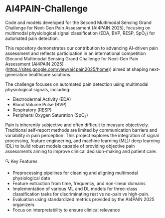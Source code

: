 # AI4PAIN-Challenge
Code and models developed for the Second Multimodal Sensing Grand Challenge for Next-Gen Pain Assessment (AI4PAIN 2025), focusing on multimodal physiological signal classification (EDA, BVP, RESP, SpO₂) for automated pain detection.

This repository demonstrates our contribution to advancing AI-driven pain assessment and reflects participation in an international competition (Second Multimodal Sensing Grand Challenge for Next-Gen Pain Assessment (AI4PAIN 2025) (https://sites.google.com/view/ai4pain2025/home))
aimed at shaping next-generation healthcare solutions.

The challenge focuses on automated pain detection using multimodal physiological signals, including:

- Electrodermal Activity (EDA)
- Blood Volume Pulse (BVP)
- Respiratory (RESP)
- Peripheral Oxygen Saturation (SpO₂)

Pain is inherently subjective and often difficult to measure objectively. Traditional self-report methods are limited by communication barriers and variability in pain perception. 
This project explores the integration of signal processing, feature engineering, and machine learning (ML)/ deep learning (DL) to build robust models capable of providing objective pain assessments
aiming to improve clinical decision-making and patient care.

🔍 Key Features
- Preprocessing pipelines for cleaning and aligning multimodal physiological data
- Feature extraction from time, frequency, and non-linear domains
- Implementation of various ML and DL models for three-class classification tasks for discriminating rest vs no-pain vs high-pain.
- Evaluation using standardized metrics provided by the AI4PAIN 2025 organizers
- Focus on interpretability to ensure clinical relevance

